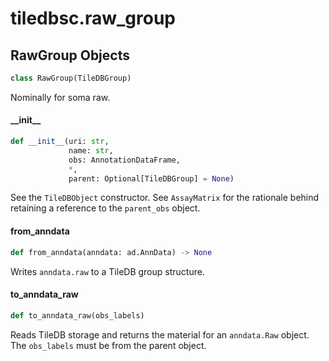 <a id="tiledbsc.raw_group"></a>

# tiledbsc.raw\_group

<a id="tiledbsc.raw_group.RawGroup"></a>

## RawGroup Objects

```python
class RawGroup(TileDBGroup)
```

Nominally for soma raw.

<a id="tiledbsc.raw_group.RawGroup.__init__"></a>

#### \_\_init\_\_

```python
def __init__(uri: str,
             name: str,
             obs: AnnotationDataFrame,
             *,
             parent: Optional[TileDBGroup] = None)
```

See the `TileDBObject` constructor.
See `AssayMatrix` for the rationale behind retaining a reference to the `parent_obs` object.

<a id="tiledbsc.raw_group.RawGroup.from_anndata"></a>

#### from\_anndata

```python
def from_anndata(anndata: ad.AnnData) -> None
```

Writes `anndata.raw` to a TileDB group structure.

<a id="tiledbsc.raw_group.RawGroup.to_anndata_raw"></a>

#### to\_anndata\_raw

```python
def to_anndata_raw(obs_labels)
```

Reads TileDB storage and returns the material for an `anndata.Raw` object.
The `obs_labels` must be from the parent object.

